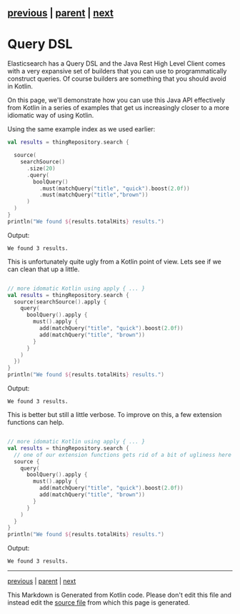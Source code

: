 [previous](search.md) | [parent](index.md) | [next](coroutines.md)
---

# Query DSL

Elasticsearch has a Query DSL and the Java Rest High Level Client comes with a very expansive
set of builders that you can use to programmatically construct queries. Of course builders are 
something that you should avoid in Kotlin. 

On this page, we'll demonstrate how you can use this Java API effectively from Kotlin in a series of 
examples that get us increasingly closer to a more idiomatic way of using Kotlin.

Using the same example index as we used earlier:

```kotlin
val results = thingRepository.search {

  source(
    searchSource()
      .size(20)
      .query(
        boolQuery()
          .must(matchQuery("title", "quick").boost(2.0f))
          .must(matchQuery("title","brown"))
      )
  )
}
println("We found ${results.totalHits} results.")
```

Output:

```
We found 3 results.

```

This is unfortunately quite ugly from a Kotlin point of view. Lets see if we can clean that up a little.

```kotlin

// more idomatic Kotlin using apply { ... }
val results = thingRepository.search {
  source(searchSource().apply {
    query(
      boolQuery().apply {
        must().apply {
          add(matchQuery("title", "quick").boost(2.0f))
          add(matchQuery("title", "brown"))
        }
      }
    )
  })
}
println("We found ${results.totalHits} results.")
```

Output:

```
We found 3 results.

```

This is better but still a little verbose. To improve on this, a few extension functions can help.

```kotlin

// more idomatic Kotlin using apply { ... }
val results = thingRepository.search {
  // one of our extension functions gets rid of a bit of ugliness here
  source {
    query(
      boolQuery().apply {
        must().apply {
          add(matchQuery("title", "quick").boost(2.0f))
          add(matchQuery("title", "brown"))
        }
      }
    )
  }
}
println("We found ${results.totalHits} results.")
```

Output:

```
We found 3 results.

```


---

[previous](search.md) | [parent](index.md) | [next](coroutines.md)

This Markdown is Generated from Kotlin code. Please don't edit this file and instead edit the [source file](https://github.com/jillesvangurp/es-kotlin-wrapper-client/tree/master/src/test/kotlin/io/inbot/eskotlinwrapper/manual/QueryDslManualTest.kt) from which this page is generated.